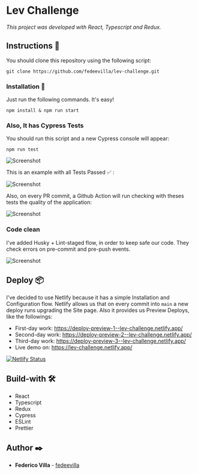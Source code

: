 # Lev Challenge

_This project was developed with React, Typescript and Redux._

## Instructions 🚀

You should clone this repository using the following script:

```
git clone https://github.com/fedeevilla/lev-challenge.git
```

### Installation 🔧

Just run the following commands. It's easy!

```
npm install & npm run start
```

### Also, It has Cypress Tests

You should run this script and a new Cypress console will appear:

```
npm run test
```

![Screenshot](https://res.cloudinary.com/dml0ec1xe/image/upload/v1646418078/gxb7b1hwu5dhmhl9tx9u.png)

This is an example with all Tests Passed ✅ :

![Screenshot](https://res.cloudinary.com/dml0ec1xe/image/upload/v1646417893/j7zvdrn171nrdy5q1v8j.png)

Also, on every PR commit, a Github Action will run checking with theses tests the quality of the application:

![Screenshot](https://res.cloudinary.com/dml0ec1xe/image/upload/v1646417892/y4njmikhxycktwowughe.png)

### Code clean

I've added Husky + Lint-staged flow, in order to keep safe our code. They check errors on pre-commit and pre-push events.

![Screenshot](https://res.cloudinary.com/dml0ec1xe/image/upload/v1646486266/pxtrkefcot52cxz5vfds.png)

## Deploy 📦

I've decided to use Netlify because it has a simple Installation and Configuration flow. Netlify allows us that on every commit into `main` a new deploy runs upgrading the Site page. Also it provides us Preview Deploys, like the followings:

- First-day work: https://deploy-preview-1--lev-challenge.netlify.app/
- Second-day work: https://deploy-preview-2--lev-challenge.netlify.app/
- Third-day work: https://deploy-preview-3--lev-challenge.netlify.app/
- Live demo on: https://lev-challenge.netlify.app/

[![Netlify Status](https://api.netlify.com/api/v1/badges/9b3fc7f9-5dc5-474b-9d76-fd9bbcfac191/deploy-status)](https://app.netlify.com/sites/lev-challenge/deploys)

## Build-with 🛠️

- React
- Typescript
- Redux
- Cypress
- ESLint
- Prettier

## Author ✒️

- **Federico Villa** - [fedeevilla](https://github.com/fedeevilla)
